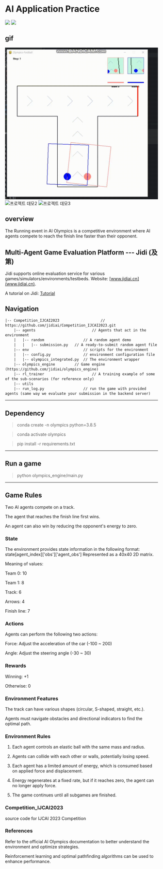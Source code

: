 # AI Application Practice
<img src="imgs/Jidi%20logo.png" width='300px'>  <img src="imgs/ijcai-logo.png" width='300px'>

## gif
![프로젝트 데모1](./gif/gif1.gif)
![프로젝트 데모2](./gif/gif2.gif)
![프로젝트 데모3](./gif/gif3.gif)

## overview
The Running event in AI Olympics is a competitive environment where AI agents compete to reach the finish line faster than their opponent.

## Multi-Agent Game Evaluation Platform --- Jidi (及第)
Jidi supports online evaluation service for various games/simulators/environments/testbeds. Website: [www.jidiai.cn](www.jidiai.cn).

A tutorial on Jidi: [Tutorial](https://github.com/jidiai/ai_lib/blob/master/assets/Jidi%20tutorial.pdf)

## Navigation

```
|-- Competition_IJCAI2023                   // https://github.com/jidiai/Competition_IJCAI2023.git 
	|-- agents                          // Agents that act in the environment
	|	|-- random                  // A random agent demo
	|	|	|-- submission.py   // A ready-to-submit random agent file
	|-- env		                    // scripts for the environment
	|	|-- config.py               // environment configuration file
	|	|-- olympics_integrated.py  // The environment wrapper	
	|-- olympics_engine		    // Game engine (https://github.com/jidiai/olympics_engine)
	|-- rl_trainer                      // A training example of some of the sub-scenarios (for reference only)
	|-- utils               
	|-- run_log.py		            // run the game with provided agents (same way we evaluate your submission in the backend server)
```

---
## Dependency

>conda create -n olympics python=3.8.5

>conda activate olympics

>pip install -r requirements.txt

---

## Run a game

>python olympics_engine/main.py

---

## Game Rules
Two AI agents compete on a track.

The agent that reaches the finish line first wins.

An agent can also win by reducing the opponent's energy to zero.

### State
The environment provides state information in the following format:
state[agent_index]['obs']['agent_obs']
Represented as a 40x40 2D matrix.

Meaning of values:

Team 0: 10

Team 1: 8

Track: 6

Arrows: 4

Finish line: 7

### Actions
Agents can perform the following two actions:

Force: Adjust the acceleration of the car (-100 ~ 200)

Angle: Adjust the steering angle (-30 ~ 30)

### Rewards
Winning: +1

Otherwise: 0

### Environment Features
The track can have various shapes (circular, S-shaped, straight, etc.).

Agents must navigate obstacles and directional indicators to find the optimal path.

### Environment Rules
1. Each agent controls an elastic ball with the same mass and radius.

2. Agents can collide with each other or walls, potentially losing speed.

3. Each agent has a limited amount of energy, which is consumed based on applied force and displacement.

4. Energy regenerates at a fixed rate, but if it reaches zero, the agent can no longer apply force.

5. The game continues until all subgames are finished.

### Competition_IJCAI2023
source code for IJCAI 2023 Competition

### References
Refer to the official AI Olympics documentation to better understand the environment and optimize strategies.

Reinforcement learning and optimal pathfinding algorithms can be used to enhance performance.
